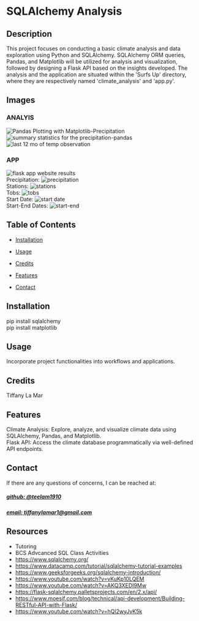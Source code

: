 # SQLAlchemy Analysis




## Description
This project focuses on conducting a basic climate analysis and data exploration using Python and SQLAlchemy. SQLAlchemy ORM queries, Pandas, and Matplotlib will be utilized for analysis and visualization, followed by designing a Flask API based on the insights developed. The analysis and the application are situated within the 'Surfs Up' directory, where they are respectively named 'climate_analysis' and 'app.py'.

## Images

### ANALYIS
![Pandas Plotting with Matplotlib-Precipitation](https://github.com/teelam1910/sqlalchemy-analysis/assets/132629216/77188e58-279f-46f4-baae-9b6683296433) <br>
![summary statistics for the precipitation-pandas](https://github.com/teelam1910/sqlalchemy-analysis/assets/132629216/1c1b7840-4558-4604-87d2-d19bf921034b) <br>
![last 12 mo of temp observation](https://github.com/teelam1910/sqlalchemy-analysis/assets/132629216/b9ff3873-d332-482a-b9cd-5bc0598a65fe) <br>

### APP
![flask app website results](https://github.com/teelam1910/sqlalchemy-analysis/assets/132629216/423d92bb-274e-4a1d-84f4-91b39657dc28)<br>
Precipitation: ![precipitation](https://github.com/teelam1910/sqlalchemy-analysis/assets/132629216/4d5bf542-281c-4dc1-a3db-58569f132a8b)<br>
Stations: ![stations](https://github.com/teelam1910/sqlalchemy-analysis/assets/132629216/448dab89-3d38-4810-82b8-0d6311abf186)<br>
Tobs: ![tobs](https://github.com/teelam1910/sqlalchemy-analysis/assets/132629216/ba27ff4b-c236-49f1-8e78-07d6fba43a5a)<br>
Start Date: ![start date](https://github.com/teelam1910/sqlalchemy-analysis/assets/132629216/30ff90c5-5002-441c-9ed2-f243e965d0d4)<br>
Start-End Dates: ![start-end](https://github.com/teelam1910/sqlalchemy-analysis/assets/132629216/d0294831-fd94-4b21-bab0-56ecaf74f2ea)<br>


## Table of Contents
- [Installation](#installation)
- [Usage](#usage)
- [Credits](#credits)

- [Features](#features)

- [Contact](#contact)

## Installation
pip install sqlalchemy<br>
pip install matplotlib

## Usage
Incorporate project functionalities into workflows and applications.

## Credits
Tiffany La Mar



## Features
Climate Analysis: Explore, analyze, and visualize climate data using SQLAlchemy, Pandas, and Matplotlib. <br>
Flask API: Access the climate database programmatically via well-defined API endpoints.



## Contact
If there are any questions of concerns, I can be reached at:
##### [github: @teelam1910](https://github.com/@teelam1910)
##### [email: tiffanylamar1@gmail.com](mailto:tiffanylamar1@gmail.com)

## Resources
- Tutoring
- BCS Advcanced SQL Class Activities
- https://www.sqlalchemy.org/
- https://www.datacamp.com/tutorial/sqlalchemy-tutorial-examples
- https://www.geeksforgeeks.org/sqlalchemy-introduction/
- https://www.youtube.com/watch?v=vKuKp10LQEM
- https://www.youtube.com/watch?v=AKQ3XEDI9Mw
- https://flask-sqlalchemy.palletsprojects.com/en/2.x/api/
- https://www.moesif.com/blog/technical/api-development/Building-RESTful-API-with-Flask/
- https://www.youtube.com/watch?v=hQl2wyJvK5k
